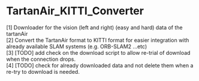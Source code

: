 # TartanAir_KITTI_Converter
[1] Downloader for the vision (left and right) (easy and hard) data of the tartanAir  
[2] Convert the TartanAir format to KITTI format for easier integration with already available SLAM systems (e.g. ORB-SLAM2 ...etc)   
[3] [TODO] add check on the download script to allow re-trial of download when the connection drops.  
[4] [TODO] check for already downloaded data and not delete them when a re-try to download is needed.  
